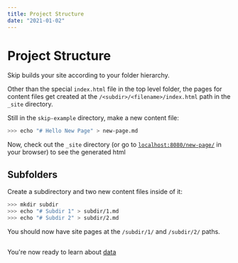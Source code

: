 ```yaml
---
title: Project Structure
date: "2021-01-02"
---
```

# Project Structure

Skip builds your site according to your folder hierarchy.

Other than the special `index.html` file in the top level folder, the pages for
content files get created at the `/<subdir>/<filename>/index.html` path in the `_site`
directory.

Still in the `skip-example` directory, make a new content file:

``` bash
>>> echo "# Hello New Page" > new-page.md
```

Now, check out the `_site` directory (or go to [`localhost:8080/new-page/`](localhost:8080/new-page/) in your browser)
to see the generated html

## Subfolders

Create a subdirectory and two new content files inside of it:

``` bash
>>> mkdir subdir
>>> echo "# Subdir 1" > subdir/1.md
>>> echo "# Subdir 2" > subdir/2.md
```

You should now have site pages at the `/subdir/1/` and `/subdir/2/` paths.

## 

You're now ready to learn about [data](/introduction/data/)